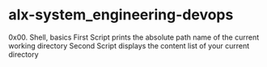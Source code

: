 # alx-system_engineering-devops
0x00. Shell, basics
First Script prints the absolute path name of the current working directory
Second Script displays the content list of your current directory
